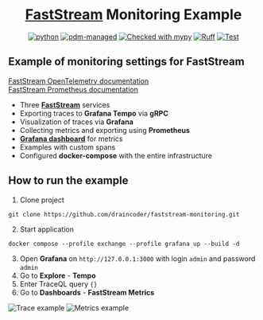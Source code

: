 <div align="center">

# [FastStream](https://github.com/airtai/faststream) Monitoring Example

[![python](https://img.shields.io/badge/python-3.12-blue)](https://www.python.org/)
[![pdm-managed](https://img.shields.io/badge/pdm-managed-blueviolet)](https://pdm-project.org)
[![Checked with mypy](https://www.mypy-lang.org/static/mypy_badge.svg)](https://mypy-lang.org/)
[![Ruff](https://img.shields.io/endpoint?url=https://raw.githubusercontent.com/astral-sh/ruff/main/assets/badge/v2.json)](https://github.com/astral-sh/ruff)
[![Test](https://github.com/draincoder/pyproject/actions/workflows/ci.yaml/badge.svg)](https://github.com/draincoder/pyproject/actions/workflows/ci.yaml)

</div>

## Example of monitoring settings for FastStream

[FastStream OpenTelemetry documentation](https://faststream.airt.ai/latest/getting-started/opentelemetry/)\
[FastStream Prometheus documentation](https://faststream.airt.ai/latest/getting-started/prometheus/)

* Three [**FastStream**](https://github.com/airtai/faststream) services
* Exporting traces to **Grafana Tempo** via **gRPC**
* Visualization of traces via **Grafana**
* Collecting metrics and exporting using **Prometheus**
* [**Grafana dashboard**](https://grafana.com/grafana/dashboards/22130-faststream-metrics/) for metrics
* Examples with custom spans
* Configured **docker-compose** with the entire infrastructure

## How to run the example

1. Clone project
```shell
git clone https://github.com/draincoder/faststream-monitoring.git
```
2. Start application
```shell
docker compose --profile exchange --profile grafana up --build -d
```
3. Open **Grafana** on `http://127.0.0.1:3000` with login `admin` and password `admin`
4. Go to **Explore** - **Tempo**
5. Enter TraceQL query `{}`
6. Go to **Dashboards** - **FastStream Metrics**

![Trace example](https://imgur.com/EziQgpy.png)
![Metrics example](https://imgur.com/J0aGEFB.png)
